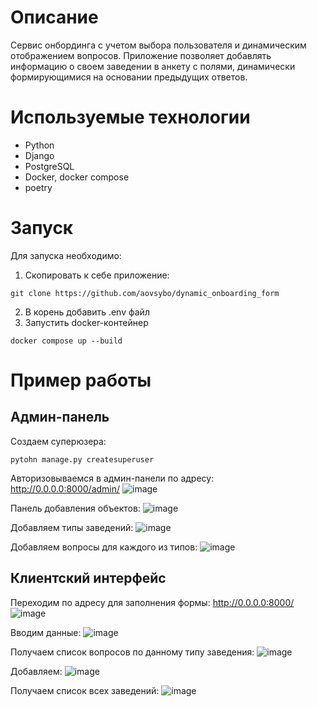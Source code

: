 # Описание
Сервис онбординга с учетом выбора пользователя и динамическим отображением вопросов. Приложение позволяет добавлять информацию о своем заведении в анкету с полями, динамически формирующимися на основании предыдущих ответов.

# Используемые технологии
- Python
- Django
- PostgreSQL
- Docker, docker compose
- poetry

# Запуск
Для запуска необходимо:
1. Скопировать к себе приложение:
```shell
git clone https://github.com/aovsybo/dynamic_onboarding_form
```
2. В корень добавить .env файл
3. Запустить docker-контейнер
```shell
docker compose up --build
```

# Пример работы
## Админ-панель
Создаем суперюзера:
```shell
pytohn manage.py createsuperuser
```
Авторизовываемся в админ-панели по адресу:
http://0.0.0.0:8000/admin/
![image](https://github.com/aovsybo/dynamic_onboarding_form/assets/66824112/b116b161-627b-4898-9ed7-5fbb4ab0c5de)

Панель добавления объектов:
![image](https://github.com/aovsybo/dynamic_onboarding_form/assets/66824112/b8c4562e-ca95-4c2d-b588-e75c8546a6b0)

Добавляем типы заведений:
![image](https://github.com/aovsybo/dynamic_onboarding_form/assets/66824112/ae230496-f042-4c72-b640-a1c43d69fbf2)

Добавляем вопросы для каждого из типов:
![image](https://github.com/aovsybo/dynamic_onboarding_form/assets/66824112/db248926-53f6-4342-9f8d-22e141efeb4e)

## Клиентский интерфейс 
Переходим по адресу для заполнения формы:
http://0.0.0.0:8000/
![image](https://github.com/aovsybo/dynamic_onboarding_form/assets/66824112/d500a4c4-3aaa-4884-86c9-df76b429f3d5)

Вводим данные:
![image](https://github.com/aovsybo/dynamic_onboarding_form/assets/66824112/08bb73e7-602b-47cc-bb31-5c62b898a846)

Получаем список вопросов по данному типу заведения:
![image](https://github.com/aovsybo/dynamic_onboarding_form/assets/66824112/21d8b00d-266c-4abb-93fe-5bd079ed1cff)

Добавляем:
![image](https://github.com/aovsybo/dynamic_onboarding_form/assets/66824112/955a12c7-4831-4a95-aab0-2fe5e9fa7d1e)

Получаем список всех заведений:
![image](https://github.com/aovsybo/dynamic_onboarding_form/assets/66824112/c6f59173-cd66-4a1c-adb3-d2c9be981b46)


